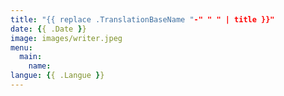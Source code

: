 ```yaml
---
title: "{{ replace .TranslationBaseName "-" " " | title }}"
date: {{ .Date }}
image: images/writer.jpeg
menu:
  main:
    name: 
langue: {{ .Langue }}
---
```

